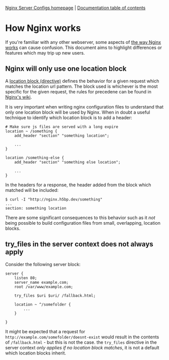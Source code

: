 [Nginx Server Configs homepage](https://github.com/h5bp/server-configs-nginx)
 | [Documentation table of contents](TOC.md)

# How Nginx works

If you're familiar with any other webserver, some aspects of
[the way Nginx works](http://nginx.org/en/docs/http/request_processing.html)
 can cause confusion. This document aims to highlight differences or features
which may trip up new users.

## Nginx will only use one location block

A [location block (directive)](http://nginx.org/en/docs/http/ngx_http_core_module.html#location)
defines the behavior for a given request which matches the location url pattern. The block used
is whichever is the most specific for the given request, the rules for
precedene can be found in [Nginx's wiki](http://wiki.nginx.org/HttpCoreModule#location).

It is very important when writing nginx configuration files to understand that
only one location block will be used by Nginx. When in doubt a useful technique
to identify which location block is to add a header:

	# Make sure js files are served with a long expire
	location ~ /something {
		add_header "section" "something location";

		...
	}

	location /something-else {
		add_header "section" "something else location";

		...
	}

In the headers for a response, the header added from the block which matched
will be included:

	$ curl -I "http://nginx.h5bp.dev/something"
	...
	section: something location

There are some significant consequences to this behavior such as it _not_ being
possible to build configuration files from small, overlapping, location blocks.

## try_files in the server context does not always apply

Consider the following server block:

	server {
		listen 80;
		server_name example.com;
		root /var/www/example.com;

		try_files $uri $uri/ /fallback.html;

		location ~ ^/somefolder {
			...
		}

	}

It might be expected that a request for `http://example.com/somefolder/doesnt-exist`
would result in the contents of `/fallback.html` - but this is not the case. the
`try_files` directive in the server context _only applies if no location block
matches_, it is not a default which location blocks inherit.


